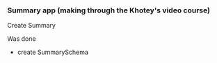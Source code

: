 ### Summary app (making through the Khotey's video course)

Create Summary

Was done

* create SummarySchema
